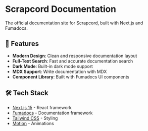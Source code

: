 # Scrapcord Documentation

The official documentation site for Scrapcord, built with Next.js and Fumadocs.

## 🚀 Features

- **Modern Design**: Clean and responsive documentation layout
- **Full-Text Search**: Fast and accurate documentation search
- **Dark Mode**: Built-in dark mode support
- **MDX Support**: Write documentation with MDX
- **Component Library**: Built with Fumadocs UI components

## 🛠️ Tech Stack

- [Next.js 15](https://nextjs.org) - React framework
- [Fumadocs](https://fumadocs.vercel.app) - Documentation framework
- [Tailwind CSS](https://tailwindcss.com) - Styling
- [Motion](https://motion.dev) - Animations
